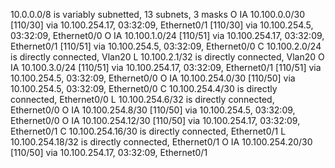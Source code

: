  10.0.0.0/8 is variably subnetted, 13 subnets, 3 masks
O IA     10.100.0.0/30 [110/30] via 10.100.254.17, 03:32:09, Ethernet0/1
                       [110/30] via 10.100.254.5, 03:32:09, Ethernet0/0
O IA     10.100.1.0/24 [110/51] via 10.100.254.17, 03:32:09, Ethernet0/1
                       [110/51] via 10.100.254.5, 03:32:09, Ethernet0/0
C        10.100.2.0/24 is directly connected, Vlan20
L        10.100.2.1/32 is directly connected, Vlan20
O IA     10.100.3.0/24 [110/51] via 10.100.254.17, 03:32:09, Ethernet0/1
                       [110/51] via 10.100.254.5, 03:32:09, Ethernet0/0
O IA     10.100.254.0/30 [110/50] via 10.100.254.5, 03:32:09, Ethernet0/0
C        10.100.254.4/30 is directly connected, Ethernet0/0
L        10.100.254.6/32 is directly connected, Ethernet0/0
O IA     10.100.254.8/30 [110/50] via 10.100.254.5, 03:32:09, Ethernet0/0
O IA     10.100.254.12/30 [110/50] via 10.100.254.17, 03:32:09, Ethernet0/1
C        10.100.254.16/30 is directly connected, Ethernet0/1
L        10.100.254.18/32 is directly connected, Ethernet0/1
O IA     10.100.254.20/30 [110/50] via 10.100.254.17, 03:32:09, Ethernet0/1